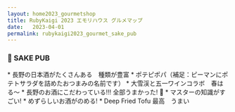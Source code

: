 ```yaml
---
layout: home2023_gourmetshop
title: RubyKaigi 2023 エモリハウス グルメマップ
date:   2023-04-01
permalink: rubykaigi2023_gourmet_sake_pub
---
```

<h3 id="sake_pub">🍶 SAKE PUB</h3>
* 長野の日本酒がたくさんある　種類が豊富
* ポテピポパ（補足：ピーマンにポテトサラダを詰めたおつまみの名前です）
* 大雪渓と五一ワインコラボ　春はる〜
* 長野のお酒にこだわっている!!! 全部うまかった! 🍶
* マスターの知識がすごい!
* めずらしいお酒がのめる!
* Deep Fried Tofu 最高　うまい
